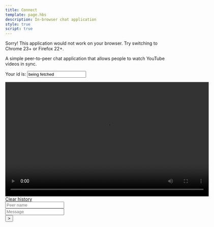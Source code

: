 ```yaml
---
title: Connect
template: page.hbs
description: In-browser chat application
style: true
script: true
---
```


<div class="incompatible">Sorry! This application would not work on your browser. Try switching to Chrome 23+ or Firefox 22+.</div>

A simple peer-to-peer chat application that allows people to watch YouTube videos in sync.

<link rel="stylesheet" href="/css/mediaelementplayer.min.css"/>
<script src="http://cdn.peerjs.com/0.3/peer.min.js"></script>
<script src="/js/mediaelement-and-player.min.js"></script>
<div class="login 6u">
    <form>
        <label>Your id is: <input id="username" value="being fetched"></label>
    </form>
</div>

<div class="video-box" id="video">
    <video width="640" height="360" id="player" preload="none">
        <source type="video/youtube" src="http://www.youtube.com/watch?v=Wch3gJG2GJ4" />
    </video>
</div>

<div id="chats">
</div>
<a href="javascript:void(0);" id="clearChats">Clear history</a>

<div class="row">
    <div class="3u">
        <input type="text" name="peername" id="peername" placeholder="Peer name">
    </div>
    <div class="8u">
        <input type="text" name="msg" id="msg" placeholder="Message">
    </div>
    <div class="1u">
        <input type="submit" id="send" value="&gt;">
    </div>
</div>
